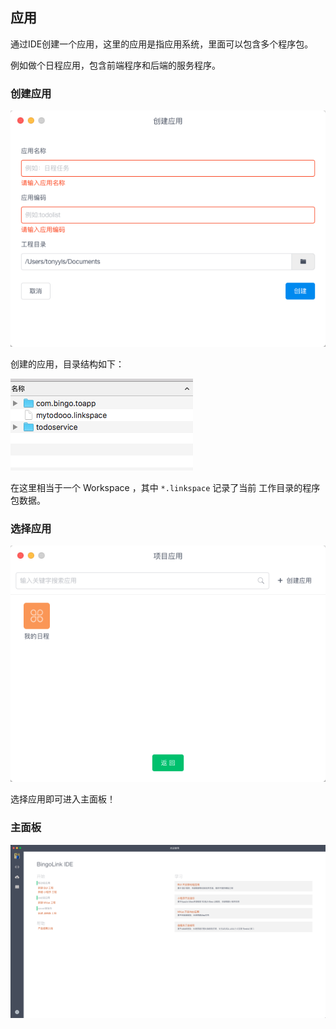 ## 应用

通过IDE创建一个应用，这里的应用是指应用系统，里面可以包含多个程序包。

例如做个日程应用，包含前端程序和后端的服务程序。


### 创建应用

![](assets/06_createapp.png)

创建的应用，目录结构如下：

![](assets/07_linkspace.png)

在这里相当于一个 Workspace ，其中 `*.linkspace` 记录了当前 工作目录的程序包数据。


### 选择应用

![](assets/08_selectapp.png)

选择应用即可进入主面板！

### 主面板

![](assets/09_dashboard.png)
